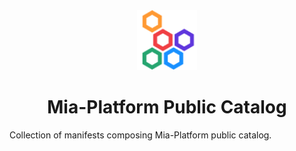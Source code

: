 <div align="center">
  <a href=https://www.mia-platform.eu/>
  <img alt="logo" src="./public/mia-platform-logo.png" height="96">
</a>

# Mia-Platform Public Catalog

</div>

Collection of manifests composing Mia-Platform public catalog.
